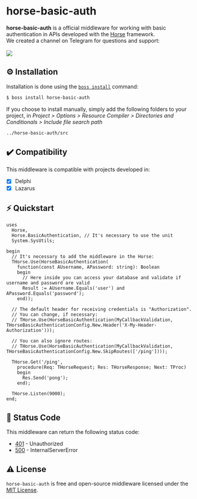 # horse-basic-auth
<b>horse-basic-auth</b> is a official middleware for working with basic authentication in APIs developed with the <a href="https://github.com/HashLoad/horse">Horse</a> framework.
<br>We created a channel on Telegram for questions and support:<br><br>
<a href="https://t.me/hashload">
  <img src="https://img.shields.io/badge/telegram-join%20channel-7289DA?style=flat-square">
</a>

## ⚙️ Installation
Installation is done using the [`boss install`](https://github.com/HashLoad/boss) command:
``` sh
$ boss install horse-basic-auth
```
If you choose to install manually, simply add the following folders to your project, in *Project > Options > Resource Compiler > Directories and Conditionals > Include file search path*
```
../horse-basic-auth/src
```

## ✔️ Compatibility
This middleware is compatible with projects developed in:
- [X] Delphi
- [X] Lazarus

## ⚡️ Quickstart
```delphi
uses 
  Horse, 
  Horse.BasicAuthentication, // It's necessary to use the unit
  System.SysUtils;

begin
  // It's necessary to add the middleware in the Horse:
  THorse.Use(HorseBasicAuthentication(
    function(const AUsername, APassword: string): Boolean
    begin
      // Here inside you can access your database and validate if username and password are valid
      Result := AUsername.Equals('user') and APassword.Equals('password');
    end));
    
  // The default header for receiving credentials is "Authorization".
  // You can change, if necessary:
  // THorse.Use(HorseBasicAuthentication(MyCallbackValidation, THorseBasicAuthenticationConfig.New.Header('X-My-Header-Authorization')));

  // You can also ignore routes:
  // THorse.Use(HorseBasicAuthentication(MyCallbackValidation, THorseBasicAuthenticationConfig.New.SkipRoutes(['/ping'])));

  THorse.Get('/ping',
    procedure(Req: THorseRequest; Res: THorseResponse; Next: TProc)
    begin
      Res.Send('pong');
    end);

  THorse.Listen(9000);
end;
```

## 📌 Status Code
This middleware can return the following status code:
* [401](https://httpstatuses.com/401) - Unauthorized
* [500](https://httpstatuses.com/500) - InternalServerError

## ⚠️ License
`horse-basic-auth` is free and open-source middleware licensed under the [MIT License](https://github.com/HashLoad/horse-basic-auth/blob/master/LICENSE). 
